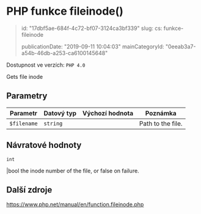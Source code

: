 PHP funkce fileinode()
======================

> id: "17dbf5ae-684f-4c72-bf07-3124ca3bf339"
> slug:
> 	cs: funkce-fileinode
>
> publicationDate: "2019-09-11 10:04:03"
> mainCategoryId: "0eeab3a7-a54b-46db-a253-ca6100145648"

Dostupnost ve verzích: `PHP 4.0`

Gets file inode


Parametry
--------------

| Parametr | Datový typ | Výchozí hodnota | Poznámka |
|-----|-----|-----|-----|
| `$filename` | `string` |  | Path to the file. |


Návratové hodnoty
----------------

`int`

|bool the inode number of the file, or false on failure.

Další zdroje
------------

https://www.php.net/manual/en/function.fileinode.php
